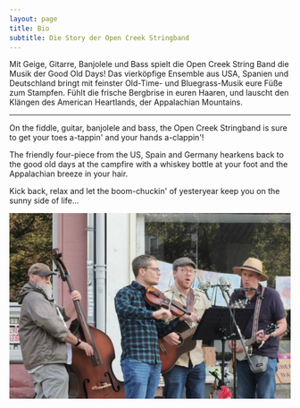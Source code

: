 ```yaml
---
layout: page
title: Bio
subtitle: Die Story der Open Creek Stringband
---
```


Mit Geige, Gitarre, Banjolele und Bass spielt die Open Creek String Band die Musik der Good Old Days!
Das vierköpfige Ensemble aus USA, Spanien und Deutschland bringt mit feinster Old-Time- und Bluegrass-Musik eure Füße zum Stampfen. Fühlt die frische Bergbrise in euren Haaren, und lauscht den Klängen des American Heartlands, der Appalachian Mountains.

---

On the fiddle, guitar, banjolele and bass, the Open Creek Stringband is sure to get your toes a-tappin' and your hands a-clappin'! 

The friendly four-piece from the US, Spain and Germany hearkens back to the good old days at the campfire with a whiskey bottle at your foot and the Appalachian breeze in your hair.

Kick back, relax and let the boom-chuckin' of yesteryear keep you on the sunny side of life...

![](/assets/img/OCSB_concert.jpeg)